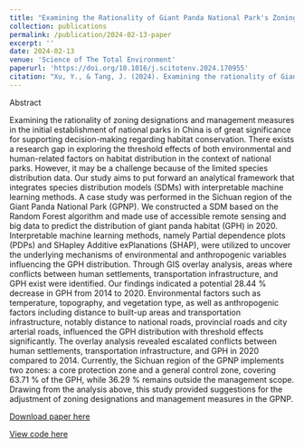 ```yaml
---
title: "Examining the Rationality of Giant Panda National Park's Zoning Designations and Management Measures for Habitat Conservation: Insights From Interpretable Machine Learning Methods"
collection: publications
permalink: /publication/2024-02-13-paper
excerpt: ''
date: 2024-02-13
venue: 'Science of The Total Environment'
paperurl: 'https://doi.org/10.1016/j.scitotenv.2024.170955'
citation: "Xu, Y., & Tang, J. (2024). Examining the rationality of Giant Panda National Park's zoning designations and management measures for habitat conservation: Insights from interpretable machine learning methods. Science of The Total Environment, 170955."
---
```

Abstract

Examining the rationality of zoning designations and management measures in the initial establishment of national parks in China is of great significance for supporting decision-making regarding habitat conservation. There exists a research gap in exploring the threshold effects of both environmental and human-related factors on habitat distribution in the context of national parks. However, it may be a challenge because of the limited species distribution data. Our study aims to put forward an analytical framework that integrates species distribution models (SDMs) with interpretable machine learning methods. A case study was performed in the Sichuan region of the Giant Panda National Park (GPNP). We constructed a SDM based on the Random Forest algorithm and made use of accessible remote sensing and big data to predict the distribution of giant panda habitat (GPH) in 2020. Interpretable machine learning methods, namely Partial dependence plots (PDPs) and SHapley Additive exPlanations (SHAP), were utilized to uncover the underlying mechanisms of environmental and anthropogenic variables influencing the GPH distribution. Through GIS overlay analysis, areas where conflicts between human settlements, transportation infrastructure, and GPH exist were identified. Our findings indicated a potential 28.44 % decrease in GPH from 2014 to 2020. Environmental factors such as temperature, topography, and vegetation type, as well as anthropogenic factors including distance to built-up areas and transportation infrastructure, notably distance to national roads, provincial roads and city arterial roads, influenced the GPH distribution with threshold effects significantly. The overlay analysis revealed escalated conflicts between human settlements, transportation infrastructure, and GPH in 2020 compared to 2014. Currently, the Sichuan region of the GPNP implements two zones: a core protection zone and a general control zone, covering 63.71 % of the GPH, while 36.29 % remains outside the management scope. Drawing from the analysis above, this study provided suggestions for the adjustment of zoning designations and management measures in the GPNP.

[Download paper here](http://sealxuyh.github.io/files/1-s2.0-S0048969724010945-main.pdf)

[View code here](https://github.com/Sealxuyh/GPNP-IML.git)
